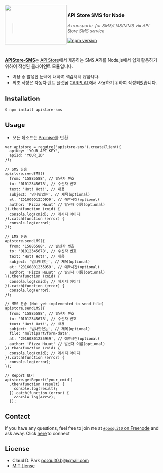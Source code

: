 <img src="http://www.apistore.co.kr/img/service_img/20140807101212708.png" align="left" width="200px" height="128px"/>

### **API Store SMS for Node**
> *A transporter for SMS/LMS/MMS via API Store SMS service*

[![npm version](https://badge.fury.io/js/apistore-sms.svg)](https://badge.fury.io/js/apistore-sms)


<br />

[**APIStore-SMS**](https://github.com/posquit0/node-apistore-sms)는 [API Store](http://www.apistore.co.kr/api/apiView.do?service_seq=151)에서 제공하는 SMS API를 Node.js에서 쉽게 활용하기 위하여 작성된 클라이언트 모듈입니다.

- 이용 중 발생한 문제에 대하여 책임지지 않습니다.
- 최초 작성은 자동차 렌트 플랫폼 [CARPLAT](https://www.carplat.co.kr)에서 사용하기 위하여 작성되었습니다.

## <a name="installation">Installation

```bash
$ npm install apistore-sms
```


## <a name="usage">Usage

- 모든 메소드는 [Promise](http://www.html5rocks.com/ko/tutorials/es6/promises/)를 반환

```node
var apistore = require('apistore-sms').createClient({
  apiKey: 'YOUR_API_KEY',
  apiId: 'YOUR_ID'
});

// SMS 전송
apistore.sendSMS({
  from: '15885588', // 발신자 번호
  to: '01012345678', // 수신자 번호
  text: 'Hot! Hot!', // 내용
  subject: '넘나맛있는', // 제목(optional)
  at: '20160801235959', // 예약시간(optional)
  author: 'Pizza Huuut' // 발신자 이름(optional)
}).then(function (cmid) {
  console.log(cmid); // 메시지 아이디
}).catch(function (error) {
  console.log(error);
});

// LMS 전송
apistore.sendLMS({
  from: '15885588', // 발신자 번호
  to: '01012345678', // 수신자 번호
  text: 'Hot! Hot!', // 내용
  subject: '넘나맛있는', // 제목(optional)
  at: '20160801235959', // 예약시간(optional)
  author: 'Pizza Huuut' // 발신자 이름(optional)
}).then(function (cmid) {
  console.log(cmid); // 메시지 아이디
}).catch(function (error) {
  console.log(error);
});

// MMS 전송 (Not yet implemented to send file)
apistore.sendLMS({
  from: '15885588', // 발신자 번호
  to: '01012345678', // 수신자 번호
  text: 'Hot! Hot!', // 내용
  subject: '넘나맛있는', // 제목(optional)
  file: 'multipart/form-data',
  at: '20160801235959', // 예약시간(optional)
  author: 'Pizza Huuut' // 발신자 이름(optional)
}).then(function (cmid) {
  console.log(cmid); // 메시지 아이디
}).catch(function (error) {
  console.log(error);
});

// Report 보기
apistore.getReport('your_cmid')
  .then(function (result) {
    console.log(result);
  }).catch(function (error) {
    console.log(error);
  });
```


## <a name="contact">Contact

If you have any questions, feel free to join me at [`#posquit0` on Freenode](irc://irc.freenode.net/posquit0) and ask away. Click [here](https://kiwiirc.com/client/irc.freenode.net/posquit0) to connect.


## <a name="license">License

- Claud D. Park <posquit0.bj@gmail.com>
- [MIT Liense](https://github.com/posquit0/node-apistore-sms/blob/master/LICENSE)
